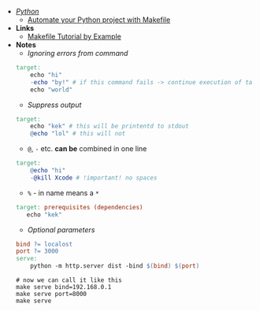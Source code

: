 - *[Python](Python.md)*
	- [Automate your Python project with Makefile](https://antonz.org/makefile-automation/)
- **Links**
	- [Makefile Tutorial by Example](https://makefiletutorial.com/#getting-started)
- **Notes**
	- *Ignoring errors from command*
	```makefile
	target:
		echo "hi"
		-echo "by!" # if this command fails -> continue execution of target 
		echo "world"
	```
	- *Suppress output*
	```makefile
	target:
		echo "kek" # this will be printentd to stdout
		@echo "lol" # this will not
	```
	- `@`, `-` etc. **can be** combined in one line
	```makefile
	target:
		@echo "hi"
		-@kill Xcode # !important! no spaces 
	```
	- `%` - in name means a `*`
	```makefile
	target: prerequisites (dependencies)
	   echo "kek"
	```
	- *Optional parameters*
	```makefile
	bind ?= localost
	port ?= 3000
	serve:
		python -m http.server dist -bind $(bind) $(port)
	```
	```shell
	# now we can call it like this
	make serve bind=192.168.0.1
	make serve port=8000
	make serve
	```